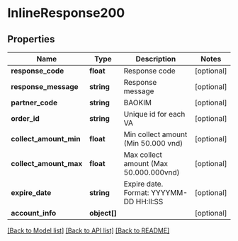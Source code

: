# InlineResponse200

## Properties
Name | Type | Description | Notes
------------ | ------------- | ------------- | -------------
**response_code** | **float** | Response code | [optional] 
**response_message** | **string** | Response message | [optional] 
**partner_code** | **string** | BAOKIM | [optional] 
**order_id** | **string** | Unique id for each VA | [optional] 
**collect_amount_min** | **float** | Min collect amount (Min 50.000 vnd) | [optional] 
**collect_amount_max** | **float** | Max collect amount (Max 50.000.000vnd) | [optional] 
**expire_date** | **string** | Expire date. Format: YYYYMM-DD HH:II:SS | [optional] 
**account_info** | **object[]** |  | [optional] 

[[Back to Model list]](../../README.md#documentation-for-models) [[Back to API list]](../../README.md#documentation-for-api-endpoints) [[Back to README]](../../README.md)

